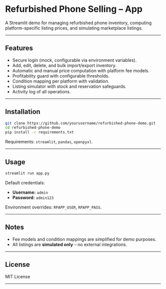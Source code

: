 #  Refurbished Phone Selling – App

A Streamlit demo for managing refurbished phone inventory, computing platform-specific listing prices, and simulating marketplace listings.

---

## Features

* Secure login (mock, configurable via environment variables).
* Add, edit, delete, and bulk import/export inventory.
* Automatic and manual price computation with platform fee models.
* Profitability guard with configurable thresholds.
* Condition mapping per platform with validation.
* Listing simulator with stock and reservation safeguards.
* Activity log of all operations.

---

## Installation

```bash
git clone https://github.com/yourusername/refurbished-phone-demo.git
cd refurbished-phone-demo
pip install -r requirements.txt
```

Requirements: `streamlit`, `pandas`, `openpyxl`.

---

## Usage

```bash
streamlit run app.py
```

Default credentials:

* **Username:** `admin`
* **Password:** `admin123`

Environment overrides: `RPAPP_USER`, `RPAPP_PASS`.

---

## Notes

* Fee models and condition mappings are simplified for demo purposes.
* All listings are **simulated only** – no external integrations.

---

## License

MIT License

---

